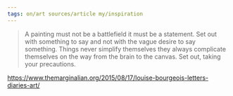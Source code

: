 ```yaml
---
tags: on/art sources/article my/inspiration
---
```


>A painting must not be a battlefield it must be a statement. Set out with something to say and not with the vague desire to say something. Things never simplify themselves they always complicate themselves on the way from the brain to the canvas. Set out, taking your precautions.

https://www.themarginalian.org/2015/08/17/louise-bourgeois-letters-diaries-art/